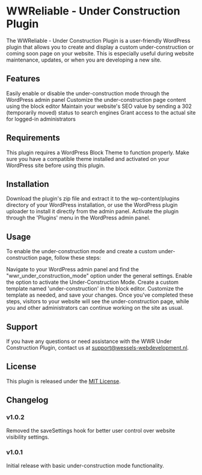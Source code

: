 # WWReliable - Under Construction Plugin
The WWReliable - Under Construction Plugin is a user-friendly WordPress plugin that allows you to create and display a custom under-construction or coming soon page on your website. This is especially useful during website maintenance, updates, or when you are developing a new site.

## Features

Easily enable or disable the under-construction mode through the WordPress admin panel
Customize the under-construction page content using the block editor
Maintain your website's SEO value by sending a 302 (temporarily moved) status to search engines
Grant access to the actual site for logged-in administrators

## Requirements

This plugin requires a WordPress Block Theme to function properly. Make sure you have a compatible theme installed and activated on your WordPress site before using this plugin.

## Installation

Download the plugin's zip file and extract it to the wp-content/plugins directory of your WordPress installation, or use the WordPress plugin uploader to install it directly from the admin panel.
Activate the plugin through the 'Plugins' menu in the WordPress admin panel.

## Usage

To enable the under-construction mode and create a custom under-construction page, follow these steps:

Navigate to your WordPress admin panel and find the "wwr_under_construction_mode" option under the general settings.
Enable the option to activate the Under-Construction Mode.
Create a custom template named 'under-construction' in the block editor.
Customize the template as needed, and save your changes.
Once you've completed these steps, visitors to your website will see the under-construction page, while you and other administrators can continue working on the site as usual.

## Support

If you have any questions or need assistance with the WWR Under Construction Plugin, contact us at support@wessels-webdevelopment.nl.

## License

This plugin is released under the [MIT License](https://opensource.org/license/mit/).

## Changelog

### v1.0.2
Removed the saveSettings hook for better user control over website visibility settings.
### v1.0.1
Initial release with basic under-construction mode functionality.
